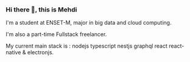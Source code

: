 ### Hi there 👋, this is Mehdi

<!--
**didolehbal/didolehbal** is a ✨ _special_ ✨ repository because its `README.md` (this file) appears on your GitHub profile.

Here are some ideas to get you started:

- 🔭 I’m currently working on ...
- 🌱 I’m currently learning ...
- 👯 I’m looking to collaborate on ...
- 🤔 I’m looking for help with ...
- 💬 Ask me about ...
- 📫 How to reach me: ...
- 😄 Pronouns: ...
- ⚡ Fun fact: ...
-->
I'm a student at ENSET-M, major in big data and cloud computing.

I'm also a part-time Fullstack freelancer.

My current main stack is : nodejs typescript nestjs graphql react react-native & electronjs.
